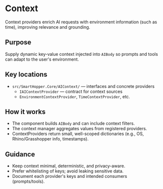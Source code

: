 # Context

Context providers enrich AI requests with environment information (such as time), improving relevance and grounding.

## Purpose

Supply dynamic key-value context injected into `AIBody` so prompts and tools can adapt to the user's environment.

## Key locations

- `src/SmartHopper.Core/AIContext/` — interfaces and concrete providers
  - `IAIContextProvider` — contract for context sources
  - `EnvironmentContextProvider`, `TimeContextProvider`, etc.

## How it works

- The component builds `AIBody` and can include context filters.
- The context manager aggregates values from registered providers.
- ContextProviders return small, well-scoped dictionaries (e.g., OS, Rhino/Grasshopper info, timestamps).

## Guidance

- Keep context minimal, deterministic, and privacy-aware.
- Prefer whitelisting of keys; avoid leaking sensitive data.
- Document each provider's keys and intended consumers (prompts/tools).
